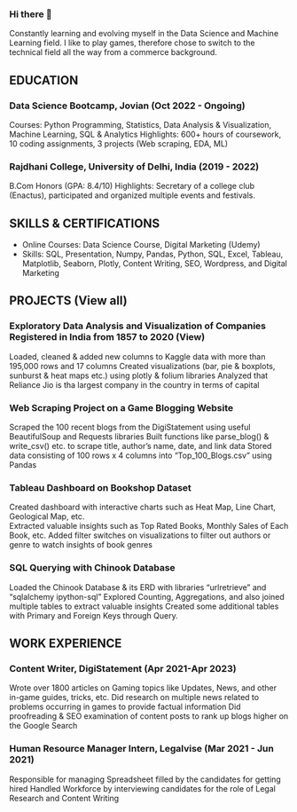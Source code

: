 ### Hi there 👋
Constantly learning and evolving myself in the Data Science and Machine Learning field. I like to play games, therefore chose to switch to the technical field all the way from a commerce background. 

## EDUCATION

### Data Science Bootcamp, Jovian (Oct 2022 - Ongoing)
Courses: Python Programming, Statistics, Data Analysis & Visualization, Machine Learning, SQL & Analytics
Highlights: 600+ hours of coursework, 10 coding assignments, 3 projects (Web scraping, EDA, ML)

### Rajdhani College, University of Delhi, India (2019 - 2022)
B.Com Honors (GPA: 8.4/10)
Highlights: Secretary of a college club (Enactus), participated and organized multiple events and festivals.

## SKILLS & CERTIFICATIONS

* Online Courses: Data Science Course, Digital Marketing (Udemy)
* Skills: SQL, Presentation, Numpy, Pandas, Python, SQL, Excel, Tableau, Matplotlib, Seaborn, Plotly, Content Writing, SEO, Wordpress, and Digital Marketing

## PROJECTS (View all)

### Exploratory Data Analysis and Visualization of Companies Registered in India from 1857 to 2020 (View)
Loaded, cleaned & added new columns to Kaggle data with more than 195,000 rows and 17 columns
Created visualizations (bar, pie & boxplots, sunburst & heat maps etc.) using plotly & folium libraries
Analyzed that Reliance Jio is tha largest company in the country in terms of capital

### Web Scraping Project on a Game Blogging Website 
Scraped the 100 recent blogs from the DigiStatement using useful BeautifulSoup and Requests libraries 
Built functions like parse_blog() & write_csv() etc. to scrape title, author’s name, date, and link data 
Stored data consisting of 100 rows x 4 columns into “Top_100_Blogs.csv” using Pandas


### Tableau Dashboard on Bookshop Dataset
Created dashboard with interactive charts such as Heat Map, Line Chart, Geological Map, etc.  
Extracted valuable insights such as Top Rated Books, Monthly Sales of Each Book, etc.
Added filter switches on visualizations to filter out authors or genre to watch insights of book genres


### SQL Querying with Chinook Database 
Loaded the Chinook Database & its ERD with libraries “urlretrieve” and “sqlalchemy ipython-sql”
Explored Counting, Aggregations, and also joined multiple tables to extract valuable insights
Created some additional tables with Primary and Foreign Keys through Query.


## WORK EXPERIENCE

### Content Writer, DigiStatement (Apr 2021-Apr 2023)
Wrote over 1800 articles on Gaming topics like Updates, News, and other in-game guides, tricks, etc. 
Did research on multiple news related to problems occurring in games to provide factual information
Did proofreading & SEO examination of content posts to rank up blogs higher on the Google Search 

### Human Resource Manager Intern, Legalvise (Mar 2021 - Jun 2021)
Responsible for managing Spreadsheet filled by the candidates for getting hired
Handled Workforce by interviewing candidates for the role of Legal Research and Content Writing

<!--
**abhishek2715/abhishek2715** is a ✨ _special_ ✨ repository because its `README.md` (this file) appears on your GitHub profile.

Here are some ideas to get you started:

- 🔭 I’m currently working on ...
- 🌱 I’m currently learning Machine Learning
- 👯 I’m looking to collaborate on ...
- 🤔 I’m looking for help with ...
- 💬 Ask me about ...
- 📫 How to reach me: ...
- 😄 Pronouns: ...
- ⚡ Fun fact: ...
-->
